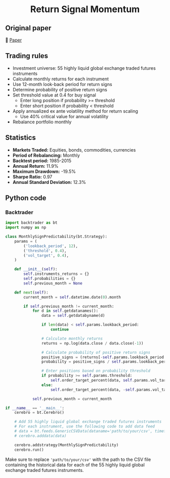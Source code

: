 <div align="center">
  <h1>Return Signal Momentum</h1>
</div>

## Original paper

📕 [Paper](https://papers.ssrn.com/sol3/papers.cfm?abstract_id=2971444)

## Trading rules

- Investment universe: 55 highly liquid global exchange traded futures instruments
- Calculate monthly returns for each instrument
- Use 12-month look-back period for return signs
- Determine probability of positive return signs
- Set threshold value at 0.4 for buy signal
    - Enter long position if probability >= threshold
    - Enter short position if probability < threshold
- Apply annualized ex ante volatility method for return scaling
    - Use 40% critical value for annual volatility
- Rebalance portfolio monthly

## Statistics

- **Markets Traded:** Equities, bonds, commodities, currencies
- **Period of Rebalancing:** Monthly
- **Backtest period:** 1985-2015
- **Annual Return:** 11.9%
- **Maximum Drawdown:** -19.5%
- **Sharpe Ratio:** 0.97
- **Annual Standard Deviation:** 12.3%

## Python code

### Backtrader

```python
import backtrader as bt
import numpy as np

class MonthlySignPredictability(bt.Strategy):
    params = (
        ('lookback_period', 12),
        ('threshold', 0.4),
        ('vol_target', 0.4),
    )

    def __init__(self):
        self.instruments_returns = {}
        self.probabilities = {}
        self.previous_month = None

    def next(self):
        current_month = self.datetime.date(0).month

        if self.previous_month != current_month:
            for d in self.getdatanames():
                data = self.getdatabyname(d)

                if len(data) < self.params.lookback_period:
                    continue

                # Calculate monthly returns
                returns = np.log(data.close / data.close(-1))

                # Calculate probability of positive return signs
                positive_signs = (returns[-self.params.lookback_period:] > 0).sum()
                probability = positive_signs / self.params.lookback_period

                # Enter positions based on probability threshold
                if probability >= self.params.threshold:
                    self.order_target_percent(data, self.params.vol_target)
                else:
                    self.order_target_percent(data, -self.params.vol_target)

            self.previous_month = current_month

if __name__ == '__main__':
    cerebro = bt.Cerebro()

    # Add 55 highly liquid global exchange traded futures instruments
    # For each instrument, use the following code to add data feed
    # data = bt.feeds.GenericCSVData(dataname='path/to/your/csv', timeframe=bt.TimeFrame.Months)
    # cerebro.adddata(data)

    cerebro.addstrategy(MonthlySignPredictability)
    cerebro.run()
```

Make sure to replace `'path/to/your/csv'` with the path to the CSV file containing the historical data for each of the 55 highly liquid global exchange traded futures instruments.